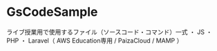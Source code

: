 # GsCodeSample 
ライブ授業用で使用するファイル（ソースコード・コマンド）一式
・ JS
・ PHP
・ Laravel（ AWS Education専用 / PaizaCloud / MAMP ）

